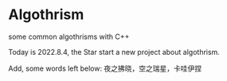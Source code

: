 # Algothrism
some common algothrisms with C++

Today is 2022.8.4, the Star start a new project about algothrism.

Add, some words left below:
夜之拂晓，空之瑞星，卡哇伊捏
